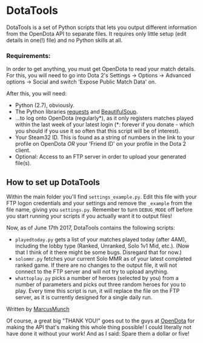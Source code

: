 # DotaTools
DotaTools is a set of Python scripts that lets you output different information from the OpenDota API to separate files. It requires only little setup (edit details in one(!) file) and no Python skills at all.


### Requirements:

In order to get anything, you must get OpenDota to read your match details. For this, you will need to go into Dota 2's Settings -> Options -> Advanced options -> Social and switch 'Expose Public Match Data' on.

After this, you will need:

- Python (2.7), obviously.
- The Python libraries [requests](http://python-requests.org) and [BeautifulSoup](https://www.crummy.com/software/BeautifulSoup/bs4/doc/#installing-beautiful-soup).
- ...to log onto OpenDota (regularly*), as it only registers matches played within the last week of your latest login (*: forever if you donate - which you should if you use it so often that this script will be of interest).
- Your Steam32 ID. This is found as a string of numbers in the link to your profile on OpenDota _OR_ your 'Friend ID' on your profile in the Dota 2 client.
- Optional: Access to an FTP server in order to upload your generated file(s).

## How to set up DotaTools
Within the main folder you'll find `settings_example.py`. Edit this file with your FTP logon credentials and your settings and remove the `_example` from the file name, giving you `settings.py`. Remember to turn `DEBUG_MODE` off before you start running your scripts if you actually want it to output files!


Now, as of June 17th 2017, DotaTools contains the following scripts:

- `playedtoday.py` gets a list of your matches played today (after 4AM), including the lobby type (Ranked, Unranked, Solo 1v1 Mid, etc.). (Now that I think of it there might be some bugs. Disregard that for now.)
- `solommr.py` fetches your current Solo MMR as of your latest completed ranked game. If there are no changes to the output file, it will not connect to the FTP server and will not try to upload anything.
- `whattoplay.py` picks a number of heroes (selected by you) from a number of parameters and picks out three random heroes for you to play. Every time this script is run, it will replace the file on the FTP server, as it is currently designed for a single daily run.


Written by [MarcusMunch](http://github.com/MarcusMunch)

Of course, a great big "THANK YOU!" goes out to the guys at [OpenDota](http://www.OpenDota.com) for making the API that's making this whole thing possible! I could literally not have done it without your work! And as I said: Spare them a dollar or five!
